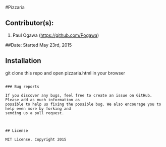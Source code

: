 #Pizzaria

## Contributor(s):
1. Paul Ogawa (https://github.com/Pogawa)


##Date: Started May 23rd, 2015

## Installation


git clone this repo and open pizzaria.html in your browser

```

### Bug reports

If you discover any bugs, feel free to create an issue on GitHub. Please add as much information as
possible to help us fixing the possible bug. We also encourage you to help even more by forking and
sending us a pull request.



## License

MIT License. Copyright 2015
